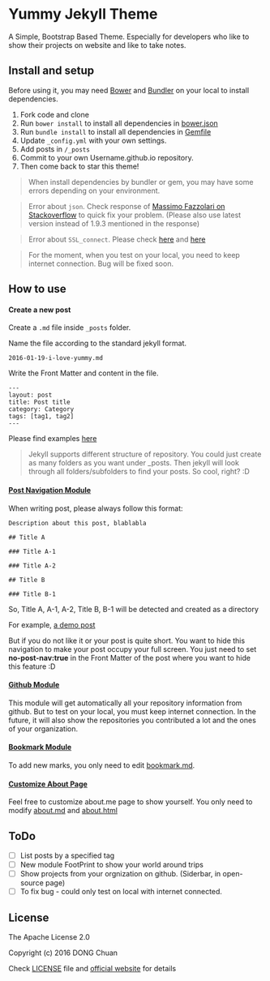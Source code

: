 # Yummy Jekyll Theme

A Simple, Bootstrap Based Theme. Especially for developers who like to show their projects on website and like to take notes.

## Install and setup

Before using it, you may need [Bower](http://bower.io/) and [Bundler](http://bundler.io/) on your local to install dependencies.

1. Fork code and clone
2. Run `bower install` to install all dependencies in [bower.json](https://github.com/DONGChuan/DONGChuan.github.io/blob/master/bower.json)
3. Run `bundle install` to install all dependencies in [Gemfile](https://github.com/DONGChuan/DONGChuan.github.io/blob/master/Gemfile)
4. Update `_config.yml` with your own settings.
5. Add posts in `/_posts`
6. Commit to your own Username.github.io repository.
7. Then come back to star this theme!

> When install dependencies by bundler or gem, you may have some errors depending on your environment.

> Error about `json`. Check response of [Massimo Fazzolari on Stackoverflow](http://stackoverflow.com/questions/8100891/the-json-native-gem-requires-installed-build-tools) to quick fix your problem. (Please also use latest version instead of 1.9.3 mentioned in the response)
  
> Error about `SSL_connect`. Please check [here](http://stackoverflow.com/questions/15305350/gem-install-fails-with-openssl-failure) and [here](http://railsapps.github.io/openssl-certificate-verify-failed.html)

> For the moment, when you test on your local, you need to keep internet connection. Bug will be fixed soon.

## How to use

#### Create a new post

Create a `.md` file inside `_posts` folder.

Name the file according to the standard jekyll format.

```
2016-01-19-i-love-yummy.md
```

Write the Front Matter and content in the file.

```
---
layout: post
title: Post title
category: Category
tags: [tag1, tag2]
---
```

Please find examples [here](https://github.com/DONGChuan/DONGChuan.github.io/tree/master/_posts)

> Jekyll supports different structure of repository. You could just create as many folders as you want under _posts. Then jekyll will look through all folders/subfolders to find your posts. So cool, right? :D

#### [Post Navigation Module](http://dongchuan.github.io/css/2016/04/22/CSS-Animation.html)

When writing post, please always follow this format:

```
Description about this post, blablabla

## Title A

### Title A-1

### Title A-2

## Title B

### Title B-1

```

So, Title A, A-1, A-2, Title B, B-1 will be detected and created as a directory

For example, [a demo post](https://github.com/DONGChuan/DONGChuan.github.io/edit/master/_posts/2016-04-22-CSS-Animation.md)

But if you do not like it or your post is quite short. You want to hide this navigation to make your post occupy your full screen. You just need to set **no-post-nav:true** in the Front Matter of the post where you want to hide this feature :D

#### [Github Module](http://dongchuan.github.io/open-source)

This module will get automatically all your repository information from github. But to test on your local, you must keep internet connection. 
In the future, it will also show the repositories you contributed a lot and the ones of your organization.

#### [Bookmark Module](http://dongchuan.github.io/bookmark)

To add new marks, you only need to edit [bookmark.md](https://github.com/DONGChuan/Yummy-Jekyll/blob/master/bookmark.md).

#### [Customize About Page](http://dongchuan.github.io/about)

Feel free to customize about.me page to show yourself. You only need to modify [about.md](https://github.com/DONGChuan/Yummy-Jekyll/blob/master/about.md) and [about.html](https://github.com/DONGChuan/Yummy-Jekyll/blob/master/_includes/about.html)

## ToDo

- [ ] List posts by a specified tag
- [ ] New module FootPrint to show your world around trips
- [ ] Show projects from your orgnization on github. (Siderbar, in open-source page)
- [ ] To fix bug - could only test on local with internet connected.

## License

The Apache License 2.0

Copyright (c) 2016 DONG Chuan

Check [LICENSE](https://github.com/DONGChuan/DONGChuan.github.io/blob/master/LICENSE) file and [official website](http://www.apache.org/licenses/LICENSE-2.0) for details
